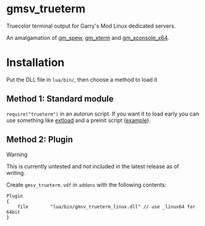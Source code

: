 # gmsv_trueterm
Truecolor terminal output for Garry's Mod Linux dedicated servers.

An amalgamation of [gm_spew](https://github.com/danielga/gm_spew), [gm_xterm](https://github.com/Metastruct/gm_xterm) and [gm_xconsole_x64](https://github.com/Earu/gmsv_xconsole_x64).

# Installation
Put the DLL file in `lua/bin/`, then choose a method to load it

## Method 1: Standard module
`require("trueterm")` in an autorun script. If you want it to load early you can use something like [extload](https://github.com/wrldspawn/extload) and a preinit script ([example](https://github.com/wrldspawn/gmod-misc/blob/main/lua/preinit/server/trueterm.lua)).

## Method 2: Plugin
> [!WARNING]
> This is currently untested and not included in the latest release as of writing.

Create `gmsv_trueterm.vdf` in `addons` with the following contents:
```
Plugin
{
    file        "lua/bin/gmsv_trueterm_linux.dll" // use _linux64 for 64bit
}
```
